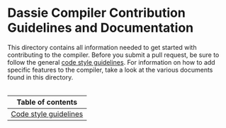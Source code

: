 # Dassie Compiler Contribution Guidelines and Documentation
This directory contains all information needed to get started with contributing to the compiler. Before you submit a pull request, be sure to follow the general [code style guidelines](./CodeStyle.md). For information on how to add specific features to the compiler, take a look at the various documents found in this directory.
<br><br>

|**Table of contents**|
|---|
|[Code style guidelines](./CodeStyle.md)|
